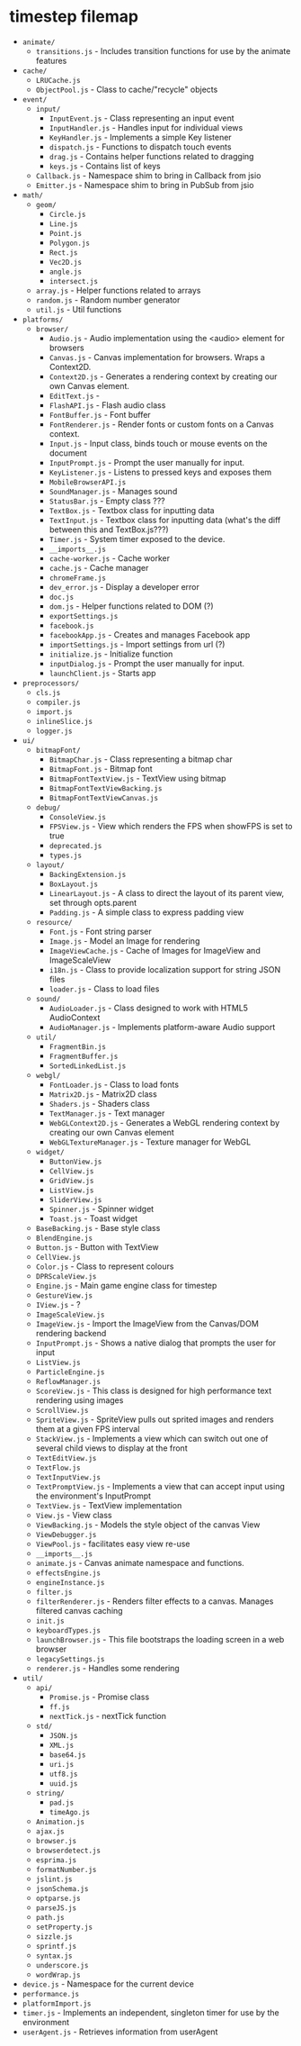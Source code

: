 # timestep filemap

- `animate/`
  - `transitions.js` - Includes transition functions for use by the animate features
- `cache/`
  - `LRUCache.js`
  - `ObjectPool.js` - Class to cache/"recycle" objects
- `event/`
  - `input/`
    - `InputEvent.js` - Class representing an input event
    - `InputHandler.js` - Handles input for individual views
    - `KeyHandler.js` - Implements a simple Key listener
    - `dispatch.js` - Functions to dispatch touch events
    - `drag.js` - Contains helper functions related to dragging
    - `keys.js` - Contains list of keys
  - `Callback.js` - Namespace shim to bring in Callback from jsio
  - `Emitter.js` - Namespace shim to bring in PubSub from jsio
- `math/`
  - `geom/`
    - `Circle.js`
    - `Line.js`
    - `Point.js`
    - `Polygon.js`
    - `Rect.js`
    - `Vec2D.js`
    - `angle.js`
    - `intersect.js`
  - `array.js` - Helper functions related to arrays
  - `random.js` - Random number generator
  - `util.js` - Util functions
- `platforms/`
  - `browser/`
    - `Audio.js` - Audio implementation using the \<audio\> element for browsers
    - `Canvas.js` - Canvas implementation for browsers. Wraps a Context2D.
    - `Context2D.js` - Generates a rendering context by creating our own Canvas element.
    - `EditText.js` - 
    - `FlashAPI.js` - Flash audio class
    - `FontBuffer.js` - Font buffer
    - `FontRenderer.js` - Render fonts or custom fonts on a Canvas context.
    - `Input.js` - Input class, binds touch or mouse events on the document
    - `InputPrompt.js` - Prompt the user manually for input.
    - `KeyListener.js` - Listens to pressed keys and exposes them
    - `MobileBrowserAPI.js`
    - `SoundManager.js` - Manages sound
    - `StatusBar.js` - Empty class ???
    - `TextBox.js` - Textbox class for inputting data
    - `TextInput.js` - Textbox class for inputting data (what's the diff between this and TextBox.js???)
    - `Timer.js` - System timer exposed to the device.
    - `__imports__.js`
    - `cache-worker.js` - Cache worker
    - `cache.js` - Cache manager
    - `chromeFrame.js`
    - `dev_error.js` - Display a developer error
    - `doc.js`
    - `dom.js` - Helper functions related to DOM (?)
    - `exportSettings.js`
    - `facebook.js`
    - `facebookApp.js` - Creates and manages Facebook app
    - `importSettings.js` - Import settings from url (?)
    - `initialize.js` - Initialize function
    - `inputDialog.js` - Prompt the user manually for input.
    - `launchClient.js` - Starts app
- `preprocessors/`
  - `cls.js`
  - `compiler.js`
  - `import.js`
  - `inlineSlice.js`
  - `logger.js`
- `ui/`
  - `bitmapFont/`
    - `BitmapChar.js` - Class representing a bitmap char
    - `BitmapFont.js` - Bitmap font
    - `BitmapFontTextView.js` - TextView using bitmap
    - `BitmapFontTextViewBacking.js`
    - `BitmapFontTextViewCanvas.js`
  - `debug/`
    - `ConsoleView.js`
    - `FPSView.js` - View which renders the FPS when showFPS is set to true
    - `deprecated.js`
    - `types.js`
  - `layout/`
    - `BackingExtension.js`
    - `BoxLayout.js`
    - `LinearLayout.js` - A class to direct the layout of its parent view, set through opts.parent
    - `Padding.js` - A simple class to express padding view
  - `resource/`
    - `Font.js` - Font string parser
    - `Image.js` - Model an Image for rendering
    - `ImageViewCache.js` - Cache of Images for ImageView and ImageScaleView
    - `i18n.js` - Class to provide localization support for string JSON files
    - `loader.js` - Class to load files
  - `sound/`
    - `AudioLoader.js` - Class designed to work with HTML5 AudioContext
    - `AudioManager.js` - Implements platform-aware Audio support
  - `util/`
    - `FragmentBin.js`
    - `FragmentBuffer.js`
    - `SortedLinkedList.js`
  - `webgl/`
    - `FontLoader.js` - Class to load fonts
    - `Matrix2D.js` - Matrix2D class
    - `Shaders.js` - Shaders class
    - `TextManager.js` - Text manager
    - `WebGLContext2D.js` - Generates a WebGL rendering context by creating our own Canvas element
    - `WebGLTextureManager.js` - Texture manager for WebGL
  - `widget/`
    - `ButtonView.js`
    - `CellView.js`
    - `GridView.js`
    - `ListView.js`
    - `SliderView.js`
    - `Spinner.js` - Spinner widget
    - `Toast.js` - Toast widget
  - `BaseBacking.js` - Base style class
  - `BlendEngine.js`
  - `Button.js` - Button with TextView
  - `CellView.js`
  - `Color.js` - Class to represent colours
  - `DPRScaleView.js`
  - `Engine.js` - Main game engine class for timestep
  - `GestureView.js`
  - `IView.js` - ?
  - `ImageScaleView.js`
  - `ImageView.js` - Import the ImageView from the Canvas/DOM rendering backend
  - `InputPrompt.js` - Shows a native dialog that prompts the user for input
  - `ListView.js`
  - `ParticleEngine.js`
  - `ReflowManager.js`
  - `ScoreView.js` - This class is designed for high performance text rendering using images
  - `ScrollView.js`
  - `SpriteView.js` - SpriteView pulls out sprited images and renders them at a given FPS interval
  - `StackView.js` - Implements a view which can switch out one of several child views to display at the front
  - `TextEditView.js`
  - `TextFlow.js`
  - `TextInputView.js`
  - `TextPromptView.js` - Implements a view that can accept input using the environment's InputPrompt
  - `TextView.js` - TextView implementation
  - `View.js` - View class
  - `ViewBacking.js` - Models the style object of the canvas View
  - `ViewDebugger.js`
  - `ViewPool.js` - facilitates easy view re-use
  - `__imports__.js`
  - `animate.js` - Canvas animate namespace and functions.
  - `effectsEngine.js`
  - `engineInstance.js`
  - `filter.js`
  - `filterRenderer.js` - Renders filter effects to a canvas. Manages filtered canvas caching
  - `init.js`
  - `keyboardTypes.js`
  - `launchBrowser.js` - This file bootstraps the loading screen in a web browser
  - `legacySettings.js`
  - `renderer.js` - Handles some rendering
- `util/`
  - `api/`
    - `Promise.js` - Promise class
    - `ff.js`
    - `nextTick.js` - nextTick function
  - `std/`
    - `JSON.js`
    - `XML.js`
    - `base64.js`
    - `uri.js`
    - `utf8.js`
    - `uuid.js`
  - `string/`
    - `pad.js`
    - `timeAgo.js`
  - `Animation.js`
  - `ajax.js`
  - `browser.js`
  - `browserdetect.js`
  - `esprima.js`
  - `formatNumber.js`
  - `jslint.js`
  - `jsonSchema.js`
  - `optparse.js`
  - `parseJS.js`
  - `path.js`
  - `setProperty.js`
  - `sizzle.js`
  - `sprintf.js`
  - `syntax.js`
  - `underscore.js`
  - `wordWrap.js`
- `device.js` - Namespace for the current device
- `performance.js`
- `platformImport.js`
- `timer.js` - Implements an independent, singleton timer for use by the environment
- `userAgent.js` - Retrieves information from userAgent